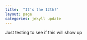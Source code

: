 ```yaml
---
title:  "It's the 12th!"
layout: page
categories: jekyll update
---
```


Just testing to see if this will show up